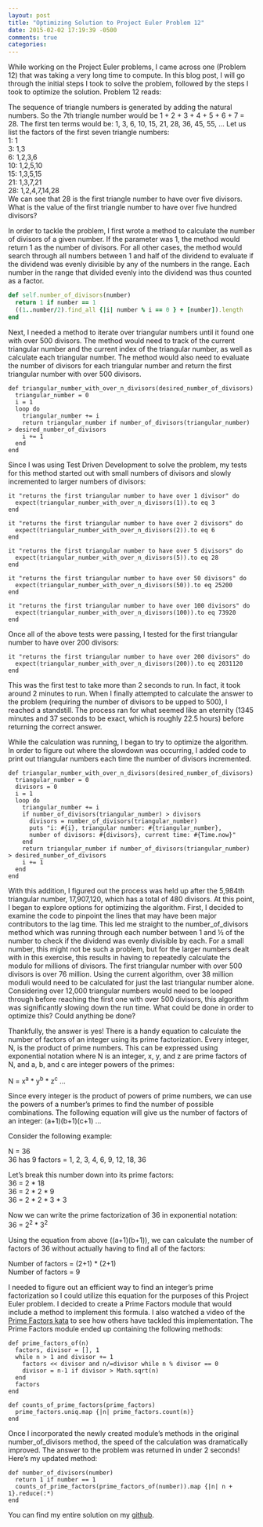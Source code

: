 ```yaml
---
layout: post
title: "Optimizing Solution to Project Euler Problem 12"
date: 2015-02-02 17:19:39 -0500
comments: true
categories:
---
```


While working on the Project Euler problems, I came across one (Problem 12) that was taking a very long time to compute. In this blog post, I will go through the initial steps I took to solve the problem, followed by the steps I took to optimize the solution. Problem 12 reads:

The sequence of triangle numbers is generated by adding the natural numbers. So the 7th triangle number would be 1 + 2 + 3 + 4 + 5 + 6 + 7 = 28. The first ten terms would be: 1, 3, 6, 10, 15, 21, 28, 36, 45, 55, ...
Let us list the factors of the first seven triangle numbers:<br>
 1: 1<br>
 3: 1,3<br>
 6: 1,2,3,6<br>
10: 1,2,5,10<br>
15: 1,3,5,15<br>
21: 1,3,7,21<br>
28: 1,2,4,7,14,28<br>
We can see that 28 is the first triangle number to have over five divisors.
What is the value of the first triangle number to have over five hundred divisors?

<!--more-->
In order to tackle the problem, I first wrote a method to calculate the number of divisors of a given number. If the parameter was 1, the method would return 1 as the number of divisors. For all other cases, the method would search through all numbers between 1 and half of the dividend to evaluate if the dividend was evenly divisible by any of the numbers in the range. Each number in the range that divided evenly into the dividend was thus counted as a factor.
```ruby
def self.number_of_divisors(number)
  return 1 if number == 1
  ((1..number/2).find_all {|i| number % i == 0 } + [number]).length
end
```
Next, I needed a method to iterate over triangular numbers until it found one with over 500 divisors. The method would need to track of the current triangular number and the current index of the triangular number, as well as calculate each triangular number. The method would also need to evaluate the number of divisors for each triangular number and return the first triangular number with over 500 divisors.

```
def triangular_number_with_over_n_divisors(desired_number_of_divisors)
  triangular_number = 0
  i = 1
  loop do
    triangular_number += i
    return triangular_number if number_of_divisors(triangular_number) > desired_number_of_divisors
    i += 1
  end
end
```
Since I was using Test Driven Development to solve the problem, my tests for this method started out with small numbers of divisors and slowly incremented to larger numbers of divisors:

```
it "returns the first triangular number to have over 1 divisor" do
  expect(triangular_number_with_over_n_divisors(1)).to eq 3
end

it "returns the first triangular number to have over 2 divisors" do
  expect(triangular_number_with_over_n_divisors(2)).to eq 6
end

it "returns the first triangular number to have over 5 divisors" do
  expect(triangular_number_with_over_n_divisors(5)).to eq 28
end

it "returns the first triangular number to have over 50 divisors" do
  expect(triangular_number_with_over_n_divisors(50)).to eq 25200
end

it "returns the first triangular number to have over 100 divisors" do
  expect(triangular_number_with_over_n_divisors(100)).to eq 73920
end
```
Once all of the above tests were passing, I tested for the first triangular number to have over 200 divisors:

```
it "returns the first triangular number to have over 200 divisors" do
  expect(triangular_number_with_over_n_divisors(200)).to eq 2031120
end
```
This was the first test to take more than 2 seconds to run. In fact, it took around 2 minutes to run. When I finally attempted to calculate the answer to the problem (requiring the number of divisors to be upped to 500), I reached a standstill. The process ran for what seemed like an eternity (1345 minutes and 37 seconds to be exact, which is roughly 22.5 hours) before returning the correct answer.

While the calculation was running, I began to try to optimize the algorithm. In order to figure out where the slowdown was occurring, I added code to print out triangular numbers each time the number of divisors incremented.

```
def triangular_number_with_over_n_divisors(desired_number_of_divisors)
  triangular_number = 0
  divisors = 0
  i = 1
  loop do
    triangular_number += i
    if number_of_divisors(triangular_number) > divisors
      divisors = number_of_divisors(triangular_number)
      puts "i: #{i}, triangular number: #{triangular_number},
      number of divisors: #{divisors}, current time: #{Time.now}"
    end
    return triangular_number if number_of_divisors(triangular_number) > desired_number_of_divisors
    i += 1
  end
end
```
With this addition, I figured out the process was held up after the 5,984th triangular number, 17,907,120, which has a total of 480 divisors. At this point, I began to explore options for optimizing the algorithm. First, I decided to examine the code to pinpoint the lines that may have been major contributors to the lag time. This led me straight to the number_of_divisors method which was running through each number between 1 and ½ of the number to check if the dividend was evenly divisible by each. For a small number, this might not be such a problem, but for the larger numbers dealt with in this exercise, this results in having to repeatedly calculate the modulo for millions of divisors. The first triangular number with over 500 divisors is over 76 million. Using the current algorithm, over 38 million moduli would need to be calculated for just the last triangular number alone. Considering over 12,000 triangular numbers would need to be looped through before reaching the first one with over 500 divisors, this algorithm was significantly slowing down the run time. What could be done in order to optimize this? Could anything be done?

Thankfully, the answer is yes! There is a handy equation to calculate the number of factors of an integer using its prime factorization. Every integer, N, is the product of prime numbers. This can be expressed using exponential notation where N is an integer, x, y, and z are prime factors of N, and a, b, and c are integer powers of the primes:

 N = x<sup>a</sup>  * y<sup>b</sup> * z<sup>c</sup> ...

Since every integer is the product of powers of prime numbers, we can use the powers of a number’s primes to find the number of possible combinations. The following equation will give us the number of factors of an integer:
(a+1)(b+1)(c+1) ...

Consider the following example:

N = 36<br>
36 has 9 factors = 1, 2, 3, 4, 6, 9, 12, 18, 36<br>

Let’s break this number down into its prime factors:<br>
36 = 2 * 18<br>
36 = 2 * 2 * 9<br>
36 = 2 * 2 * 3 * 3<br>

Now we can write the prime factorization of 36 in exponential notation:<br>
36 = 2<sup>2</sup> * 3<sup>2</sup>

Using the equation from above ((a+1)(b+1)), we can calculate the number of factors of 36 without actually having to find all of the factors:

Number of factors = (2+1) * (2+1)<br>
Number of factors = 9

I needed to figure out an efficient way to find an integer’s prime factorization so I could utilize this equation for the purposes of this Project Euler problem. I decided to create a Prime Factors module that would include a method to implement this formula. I also watched a video of the [Prime Factors kata](http://vimeo.com/7762511) to see how others have tackled this implementation. The Prime Factors module ended up containing the following methods:

```
def prime_factors_of(n)
  factors, divisor = [], 1
  while n > 1 and divisor += 1
    factors << divisor and n/=divisor while n % divisor == 0
    divisor = n-1 if divisor > Math.sqrt(n)
  end
  factors
end

def counts_of_prime_factors(prime_factors)
  prime_factors.uniq.map {|n| prime_factors.count(n)}
end
```

Once I incorporated the newly created module’s methods in the original number_of_divisors method, the speed of the calculation was dramatically improved. The answer to the problem was returned in under 2 seconds!  Here’s my updated method:

```
def number_of_divisors(number)
  return 1 if number == 1
  counts_of_prime_factors(prime_factors_of(number)).map {|n| n + 1}.reduce(:*)
end
```
You can find my entire solution on my [github](https://github.com/lisahamm/project_euler_tdd/blob/master/lib/problem_twelve.rb).


